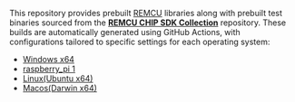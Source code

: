 This repository provides prebuilt [REMCU](https://remotemcu.com/) libraries along with prebuilt test binaries sourced from the [**REMCU CHIP SDK Collection**](https://github.com/remotemcu/remcu-chip-sdks) repository. 
These builds are automatically generated using GitHub Actions, with configurations tailored to specific settings for each operating system:
* [Windows x64](https://github.com/remotemcu/remcu-chip-sdks/blob/master/.github/workflows/windows.yml)
* [raspberry_pi 1](https://github.com/remotemcu/remcu-chip-sdks/blob/master/.github/workflows/raspberry_pi_armv6_bcm2708.yml)
* [Linux(Ubuntu x64)](https://github.com/remotemcu/remcu-chip-sdks/blob/master/.github/workflows/ubuntu.yml)
* [Macos(Darwin x64)](https://github.com/remotemcu/remcu-chip-sdks/blob/master/.github/workflows/macos.yml)
